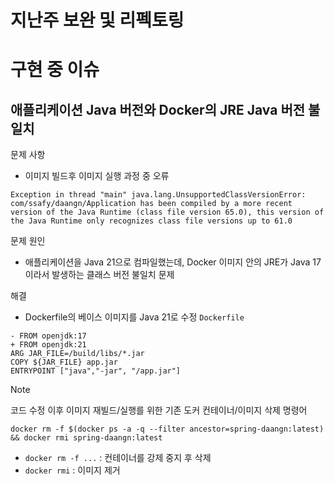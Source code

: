 # 지난주 보완 및 리펙토링

# 구현 중 이슈

## 애플리케이션 Java 버전와 Docker의 JRE Java 버전 불일치

문제 사항

- 이미지 빌드후 이미지 실행 과정 중 오류

```
Exception in thread "main" java.lang.UnsupportedClassVersionError: com/ssafy/daangn/Application has been compiled by a more recent version of the Java Runtime (class file version 65.0), this version of the Java Runtime only recognizes class file versions up to 61.0
```

문제 원인

- 애플리케이션을 Java 21으로 컴파일했는데, Docker 이미지 안의 JRE가 Java 17이라서 발생하는 클래스 버전 불일치 문제

해결

- Dockerfile의 베이스 이미지를 Java 21로 수정
  `Dockerfile`

```
- FROM openjdk:17
+ FROM openjdk:21
ARG JAR_FILE=/build/libs/*.jar
COPY ${JAR_FILE} app.jar
ENTRYPOINT ["java","-jar", "/app.jar"]
```

> [!NOTE]
> 코드 수정 이후 이미지 재빌드/실행를 위한 기존 도커 컨테이너/이미지 삭제 명령어
>
> ```
> docker rm -f $(docker ps -a -q --filter ancestor=spring-daangn:latest) && docker rmi spring-daangn:latest
> ```
>
> - `docker rm -f ...` : 컨테이너를 강제 중지 후 삭제
> - `docker rmi` : 이미지 제거
